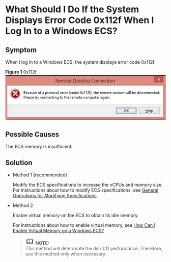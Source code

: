 # What Should I Do If the System Displays Error Code 0x112f When I Log In to a Windows ECS?<a name="EN-US_TOPIC_0120795668"></a>

## Symptom<a name="section98881979313"></a>

When I log in to a Windows ECS, the system displays error code 0x112f.

**Figure  1**  0x112f<a name="fig1256612592310"></a>  
![](figures/0x112f.jpg "0x112f")

## Possible Causes<a name="section121093216419"></a>

The ECS memory is insufficient.

## Solution<a name="section1299216522414"></a>

-   Method 1 \(recommended\)

    Modify the ECS specifications to increase the vCPUs and memory size. For instructions about how to modify ECS specifications, see  [General Operations for Modifying Specifications](general-operations-for-modifying-specifications.md).

-   Method 2

    Enable virtual memory on the ECS to obtain its idle memory.

    For instructions about how to enable virtual memory, see  [How Can I Enable Virtual Memory on a Windows ECS?](how-can-i-enable-virtual-memory-on-a-windows-ecs.md)

    >![](public_sys-resources/icon-note.gif) **NOTE:**   
    >This method will deteriorate the disk I/O performance. Therefore, use this method only when necessary.  


